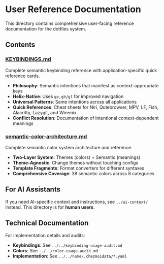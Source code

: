 # User Reference Documentation

This directory contains comprehensive user-facing reference documentation for the dotfiles system.

## Contents

### [KEYBINDINGS.md](./KEYBINDINGS.md)
Complete semantic keybinding reference with application-specific quick reference cards.

- **Philosophy**: Semantic intentions that manifest as context-appropriate keys
- **Helix-Native**: Uses `ge`, `gh/gl` for improved navigation
- **Universal Patterns**: Same intentions across all applications
- **Quick References**: Cheat sheets for Niri, Qutebrowser, MPV, LF, Fish, Alacritty, Lazygit, and Wiremix
- **Conflict Resolution**: Documentation of intentional context-dependent meanings

### [semantic-color-architecture.md](./semantic-color-architecture.md)
Complete semantic color system architecture and reference.

- **Two-Layer System**: Themes (colors) + Semantic (meanings)
- **Theme-Agnostic**: Change themes without touching configs
- **Template Fragments**: Format converters for different syntaxes
- **Comprehensive Coverage**: 38 semantic colors across 8 categories

## For AI Assistants

If you need AI-specific context and instructions, see `../ai-context/` instead. This directory is for **human users**.

## Technical Documentation

For implementation details and audits:
- **Keybindings**: See `../../keybinding-usage-audit.md`
- **Colors**: See `../../color-usage-audit.md`
- **Implementation**: See `../../home/.chezmoidata/*.yaml`

